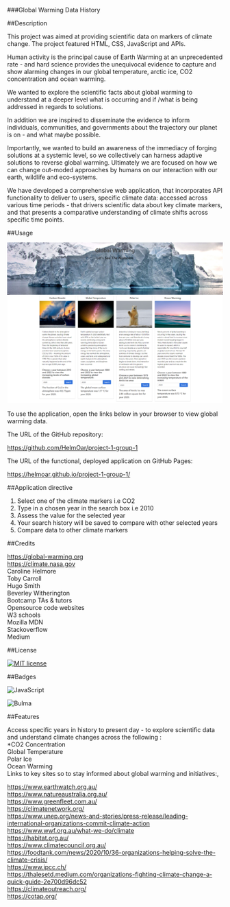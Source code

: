 ###Global Warming Data History

##Description

This project was aimed at providing scientific data on markers of climate change. The project featured HTML, CSS, JavaScript and APIs.

Human activity is the principal cause of Earth Warming at an unprecedented rate - and hard science provides the unequivocal evidence to capture and show alarming changes in our global temperature, arctic ice, CO2 concentration and ocean warming.

We wanted to explore the scientific facts about global warming to understand at a deeper level what is occurring and if /what is being addressed in regards to solutions.

In addition we are inspired to disseminate the evidence to inform individuals, communities, and governments about the trajectory our planet is on - and what maybe possible.

Importantly, we wanted to build an awareness of the immediacy of forging solutions at a systemic level, so we collectively can harness adaptive solutions to reverse global warming. Ultimately we are focused on how we can change out-moded approaches by humans on our interaction with our earth, wildlife and eco-systems.

We have developed a comprehensive web application, that incorporates API functionality to deliver to users, specific climate data: accessed across various time periods - that drivers scientific data about key climate markers, and that presents a comparative understanding of climate shifts across specific time points.


##Usage

![screenshot](/assets/images/Global%20Warming%20Data%20History.png)

To use the application, open the links below in your browser to view global warming data.

The URL of the GitHub repository:

https://github.com/HelmOar/project-1-group-1

The URL of the functional, deployed application on GitHub Pages:

https://helmoar.github.io/project-1-group-1/



##Application directive

1. Select one of the climate markers i.e CO2
2. Type in a chosen year in the search box i.e 2010
3. Assess the value for the selected year
4. Your search history will be saved to compare with other selected years
5. Compare data to other climate markers

##Credits

https://global-warming.org  
https://climate.nasa.gov  
Caroline Helmore  
Toby Carroll  
Hugo Smith  
Beverley Witherington  
Bootcamp TAs & tutors  
Opensource code websites  
W3 schools  
Mozilla MDN  
Stackoverflow  
Medium  

##License

[![MIT license](https://img.shields.io/badge/License-MIT-blue.svg)](https://lbesson.mit-license.org/)

##Badges

![JavaScript](https://img.shields.io/badge/JavaScript-323330?style=for-the-badge&logo=javascript&logoColor=F7DF1E)

![Bulma](https://img.shields.io/badge/Bulma-00D1B2?style=for-the-badge&logo=Bulma&logoColor=white)

##Features

Access specific years in history to present day - to explore scientific data and understand climate changes across the following :<br/>
*CO2 Concentration  
Global Temperature  
Polar Ice  
Ocean Warming  
Links to key sites so to stay informed about global warming and initiatives:,  

https://www.earthwatch.org.au/  
https://www.natureaustralia.org.au/  
https://www.greenfleet.com.au/  
https://climatenetwork.org/  
https://www.unep.org/news-and-stories/press-release/leading-international-organizations-commit-climate-action  
https://www.wwf.org.au/what-we-do/climate  
https://habitat.org.au/  
https://www.climatecouncil.org.au/  
https://foodtank.com/news/2020/10/36-organizations-helping-solve-the-climate-crisis/  
https://www.ipcc.ch/  
https://thalesetd.medium.com/organizations-fighting-climate-change-a-quick-guide-2e700d96dc52  
https://climateoutreach.org/  
https://cotap.org/




